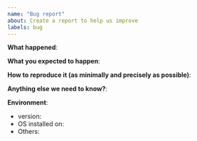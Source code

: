 ```yaml
---
name: "Bug report"
about: Create a report to help us improve
labels: bug
---
```

**What happened**:

**What you expected to happen**:

**How to reproduce it (as minimally and precisely as possible)**:

**Anything else we need to know?**:

**Environment**:

- version:
- OS installed on:
- Others:
